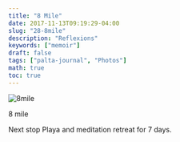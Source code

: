 ```yaml
---
title: "8 Mile"
date: 2017-11-13T09:19:29-04:00
slug: "28-8mile"
description: "Reflexions"
keywords: ["memoir"]
draft: false
tags: ["palta-journal", "Photos"]
math: true
toc: true
---
```

![8mile](/28-8mile.jpg)

8 mile

Next stop Playa and meditation retreat for 7 days.